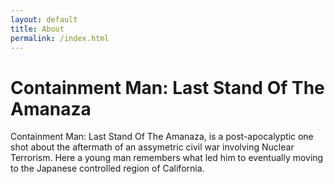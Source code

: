 ```yaml
---
layout: default
title: About
permalink: /index.html
---
```

# Containment Man: Last Stand Of The Amanaza

Containment Man: Last Stand Of The Amanaza, is a post-apocalyptic one shot about the aftermath of an assymetric civil war involving Nuclear Terrorism. Here a young man remembers what led him to eventually moving to the Japanese controlled region of California.
